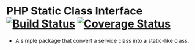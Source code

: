 # PHP Static Class Interface [![Build Status](https://travis-ci.org/LordDashMe/php-static-class-interface.svg?branch=master)](https://travis-ci.org/LordDashMe/php-static-class-interface) [![Coverage Status](https://coveralls.io/repos/github/LordDashMe/php-static-class-interface/badge.svg?branch=master)](https://coveralls.io/github/LordDashMe/php-static-class-interface?branch=master)

- A simple package that convert a service class into a static-like class.